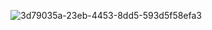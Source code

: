 ![3d79035a-23eb-4453-8dd5-593d5f58efa3](https://github.com/ziziskwifi816/super-duper-sniffle/assets/152851421/6c2dc5ac-09cd-428b-81e2-655f4fcf23f6)
